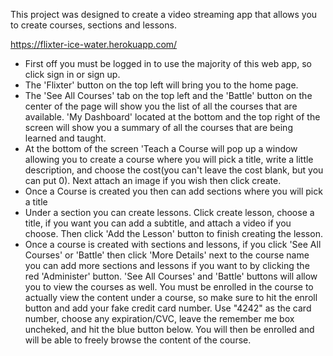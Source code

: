This project was designed to create a video streaming app that allows you to create courses, sections and lessons.

https://flixter-ice-water.herokuapp.com/

* First off you must be logged in to use the majority of this web app, so click sign in or sign up.
* The 'Flixter' button on the top left will bring you to the home page.
* The 'See All Courses' tab on the top left and the 'Battle' button on the center of the page will show you the list of all the courses that are available.
'My Dashboard' located at the bottom and the top right of the screen will show you a summary of all the courses that are being learned and taught.
* At the bottom of the screen 'Teach a Course will pop up a window allowing you to create a course where you will pick a title, write a little description, and choose the cost(you can't leave the cost blank, but you can put 0). Next attach an image if you wish then click create.
* Once a Course is created you then can add sections where you will pick a title
* Under a section you can create lessons. Click create lesson, choose a title, if you want you can add a subtitle, and attach a video if you choose. Then click 'Add the Lesson' button to finish creating the lesson.
* Once a course is created with sections and lessons, if you click 'See All Courses' or 'Battle' then click 'More Details' next to the course name you can add more sections and lessons if you want to by clicking the red 'Administer' button.
'See All Courses' and 'Battle' buttons will allow you to view the courses as well. You must be enrolled in the course to actually view the content under a course, so make sure to hit the enroll button and add your fake credit card number. Use "4242" as the card number, choose any expiration/CVC, leave the remember me box uncheked, and hit the blue button below. You will then be enrolled and will be able to freely browse the content of the course.

